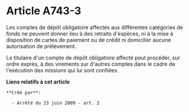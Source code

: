 # Article A743-3

Les comptes de dépôt obligatoire affectés aux différentes catégories de fonds ne peuvent donner lieu à des retraits
d'espèces, ni à la mise à disposition de cartes de paiement ou de crédit ni domicilier aucune autorisation de prélèvement. 

Le titulaire d'un compte de dépôt obligatoire affecté peut procéder, sur ordre exprès, à des virements sur d'autres comptes
dans le cadre de l'exécution des missions qui lui sont confiées.

**Liens relatifs à cet article**

	**Créé par**:

	  - Arrêté du 23 juin 2009 - art. 2
